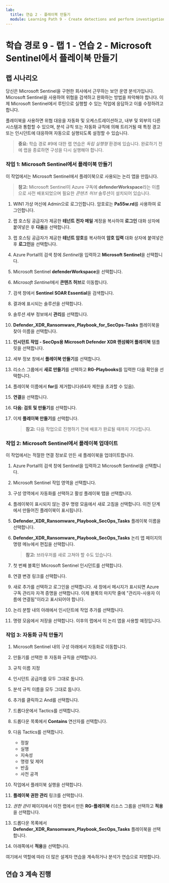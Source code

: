 ```yaml
---
lab:
  title: 연습 2 - 플레이북 만들기
  module: Learning Path 9 - Create detections and perform investigations using Microsoft Sentinel
---
```


# 학습 경로 9 - 랩 1 - 연습 2 - Microsoft Sentinel에서 플레이북 만들기

## 랩 시나리오

당신은 Microsoft Sentinel을 구현한 회사에서 근무하는 보안 운영 분석가입니다. Microsoft Sentinel을 사용하여 위협을 검색하고 완화하는 방법을 파악해야 합니다. 이제 Microsoft Sentinel에서 루틴으로 실행할 수 있는 작업에 응답하고 이를 수정하려고 합니다.

플레이북을 사용하면 위협 대응을 자동화 및 오케스트레이션하고, 내부 및 외부의 다른 시스템과 통합할 수 있으며, 분석 규칙 또는 자동화 규칙에 의해 트리거될 때 특정 경고 또는 인시던트에 대응하여 자동으로 실행되도록 설정할 수 있습니다.

>**중요:** 학습 경로 #9에 대한 랩 연습은 *독립 실행형* 환경에 있습니다. 완료하기 전에 랩을 종료하면 구성을 다시 실행해야 합니다.

### 작업 1: Microsoft Sentinel에서 플레이북 만들기

이 작업에서는 Microsoft Sentinel에서 플레이북으로 사용되는 논리 앱을 만듭니다.

>**참고:** Microsoft Sentinel이 Azure 구독에 **defenderWorkspace**라는 이름으로 사전 배포되었으며 필요한 *콘텐츠 허브* 솔루션이 설치되어 있습니다.

1. WIN1 가상 머신에 Admin으로 로그인합니다. 암호로는 **Pa55w.rd**를 사용하여 로그인합니다.  

1. 랩 호스팅 공급자가 제공한 **테넌트 전자 메일** 계정을 복사하여 **로그인** 대화 상자에 붙여넣은 후 **다음**을 선택합니다.

1. 랩 호스팅 공급자가 제공한 **테넌트 암호**를 복사하여 **암호 입력** 대화 상자에 붙여넣은 후 **로그인**을 선택합니다.

1. Azure Portal의 검색 창에 *Sentinel*을 입력하고 **Microsoft Sentinel**을 선택합니다.

1. Microsoft Sentinel **defenderWorkspace**을 선택합니다.

1. *Microsoft Sentinel*에서 **콘텐츠 허브**로 이동합니다.

1. 검색 창에서 **Sentinel SOAR Essential**을 검색합니다.

1. 결과에 표시되는 솔루션을 선택합니다.

1. 솔루션 세부 정보에서 **관리**를 선택합니다.

1. **Defender_XDR_Ransomware_Playbook_for_SecOps-Tasks** 플레이북을 찾아 이름을 선택합니다.

1. **인시던트 작업 - SecOps용 Microsoft Defender XDR 랜섬웨어 플레이북** 템플릿을 선택합니다.

1. 세부 정보 창에서 **플레이북 만들기**를 선택합니다.

1. 리소스 그룹에서 **새로 만들기**를 선택하고 **RG-Playbooks**를 입력한 다음 확인을 선택합니다.

1. 플레이북 이름에서 **for**를 제거합니다(64자 제한을 초과할 수 있음).

1. **연결**을 선택합니다.

1. **다음: 검토 및 만들기**를 선택합니다.

1. 이제 **플레이북 만들기**를 선택합니다.

    >**참고:** 다음 작업으로 진행하기 전에 배포가 완료될 때까지 기다립니다.

### 작업 2: Microsoft Sentinel에서 플레이북 업데이트

이 작업에서는 적절한 연결 정보로 만든 새 플레이북을 업데이트합니다.

1. Azure Portal의 검색 창에 Sentinel을 입력하고 Microsoft Sentinel을 선택합니다.

1. Microsoft Sentinel 작업 영역을 선택합니다.

1. 구성 영역에서 자동화를 선택하고 활성 플레이북 탭을 선택합니다.

1. 플레이북이 표시되지 않는 경우 명령 모음에서 새로 고침을 선택합니다. 이전 단계에서 만들어진 플레이북이 표시됩니다.

1. **Defender_XDR_Ransomware_Playbook_SecOps_Tasks** 플레이북 이름을 선택합니다.

1. **Defender_XDR_Ransomware_Playbook_SecOps_Tasks** 논리 앱 페이지의 명령 메뉴에서 편집을 선택합니다.

    >**참고:** 브라우저를 새로 고쳐야 할 수도 있습니다.

1. 첫 번째 블록인 Microsoft Sentinel 인시던트를 선택합니다.

1. 연결 변경 링크를 선택합니다.

1. 새로 추가를 선택하고 로그인을 선택합니다. 새 창에서 메시지가 표시되면 Azure 구독 관리자 자격 증명을 선택합니다. 이제 블록의 마지막 줄에 "관리자-사용자 이름에 연결됨"이라고 표시되어야 합니다.

1. 논리 분할 내의 아래에서 인시던트에 작업 추가를 선택합니다.

1. 명령 모음에서 저장을 선택합니다. 이후의 랩에서 이 논리 앱을 사용할 예정입니다.

### 작업 3: 자동화 규칙 만들기

1. Microsoft Sentinel 내의 구성 아래에서 자동화로 이동합니다.

1. 만들기를 선택한 후 자동화 규칙을 선택합니다.

1. 규칙 이름 지정

1. 인시던트 공급자를 모두 그대로 둡니다.

1. 분석 규칙 이름을 모두 그대로 둡니다.

1. 추가를 클릭하고 And를 선택합니다.

1. 드롭다운에서 Tactics를 선택합니다.

1. 드롭다운 목록에서 **Contains** 연산자를 선택합니다.

1. 다음 Tactics를 선택합니다.
    - 정찰
    - 실행
    - 지속성
    - 명령 및 제어
    - 반출
    - 사전 공격

1. 작업에서 플레이북 실행을 선택합니다.

1. **플레이북 권한 관리** 링크를 선택합니다.

1. *권한 관리* 페이지에서 이전 랩에서 만든 **RG-플레이북** 리소스 그룹을 선택하고 **적용**을 선택합니다.

1. 드롭다운 목록에서 **Defender_XDR_Ransomware_Playbook_SecOps_Tasks** 플레이북을 선택합니다.

1. 아래쪽에서 **적용**을 선택합니다.

여기에서 역할에 따라 더 많은 설계자 연습을 계속하거나 분석가 연습으로 피벗합니다.

## 연습 3 계속 진행
